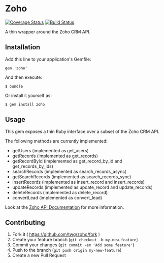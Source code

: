# Zoho
[![Coverage Status](https://coveralls.io/repos/twg/zoho/badge.svg?branch=dexter)](https://coveralls.io/r/twg/zoho?branch=master)
[![Build Status](https://travis-ci.org/twg/zoho.svg?branch=master)](https://travis-ci.org/twg/zoho)

A thin wrapper around the Zoho CRM API.

## Installation

Add this line to your application's Gemfile:

    gem 'zoho'

And then execute:

    $ bundle

Or install it yourself as:

    $ gem install zoho

## Usage

This gem exposes a thin Ruby interface over a subset of the Zoho CRM API.

The following methods are currently implemented:

* getUsers (implemented as get_users)
* getRecords (implemented as get_records)
* getRecordById (implemented as get_record_by_id and get_records_by_ids)
* searchRecords (implemented as search_records_async)
* getSearchRecords (implemented as search_records_sync)
* insertRecords (implemented as insert_record and insert_records)
* updateRecords (implemented as update_record and update_records)
* deleteRecords (implemented as delete_record)
* convertLead (implemented as convert_lead)

Look at the [Zoho API Documentation](https://www.zoho.com/crm/help/api/) for
more information.

## Contributing

1. Fork it ( https://github.com/twg/zoho/fork )
2. Create your feature branch (`git checkout -b my-new-feature`)
3. Commit your changes (`git commit -am 'Add some feature'`)
4. Push to the branch (`git push origin my-new-feature`)
5. Create a new Pull Request
